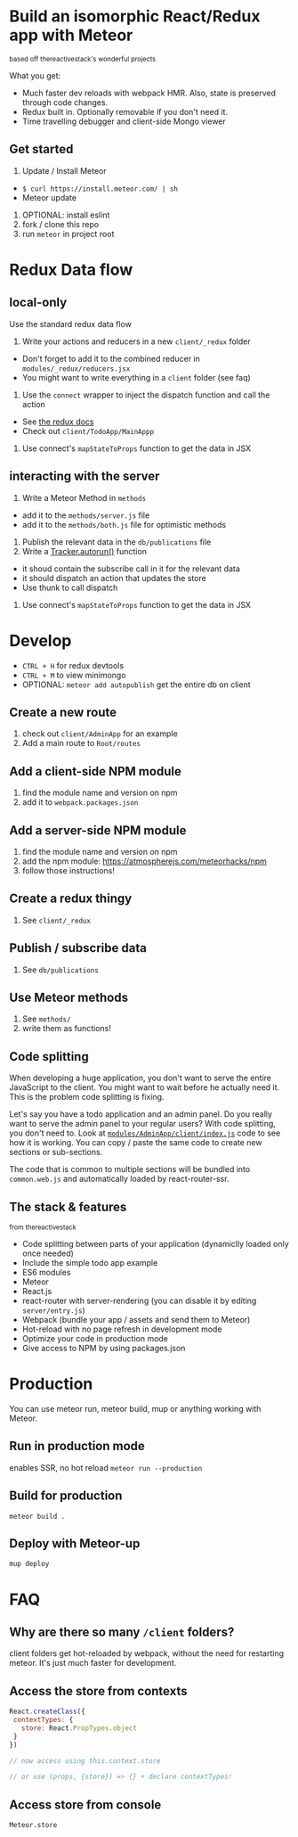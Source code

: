 # Build an isomorphic React/Redux app with Meteor
<sup>based off thereactivestack's wonderful projects</sup>

What you get:
- Much faster dev reloads with webpack HMR. Also, state is preserved through code changes.
- Redux built in. Optionally removable if you don't need it.
- Time travelling debugger and client-side Mongo viewer

## Get started
1. Update / Install Meteor
  - `$ curl https://install.meteor.com/ | sh`
  - Meteor update

1. OPTIONAL: install eslint
1. fork / clone this repo 
1. run `meteor` in project root

# Redux Data flow
## local-only
Use the standard redux data flow
1. Write your actions and reducers in a new `client/_redux` folder
  - Don't forget to add it to the combined reducer in `modules/_redux/reducers.jsx`
  - You might want to write everything in a `client` folder (see faq)
1. Use the `connect` wrapper to inject the dispatch function and call the action
  - See [the redux docs](http://rackt.org/redux/docs/basics/UsageWithReact.html)
  - Check out `client/TodoApp/MainAppp`
1. Use connect's `mapStateToProps` function to get the data in JSX 
  
## interacting with the server
1. Write a Meteor Method in `methods` 
  - add it to the `methods/server.js` file
  - add it to the `methods/both.js` file for optimistic methods
1. Publish the relevant data in the `db/publications` file
1. Write a [Tracker.autorun()](https://github.com/meteor/meteor/wiki/Tracker-Manual) function
  - it shoud contain the subscribe call in it for the relevant data
  - it should dispatch an action that updates the store
  - Use thunk to call dispatch
1. Use connect's `mapStateToProps` function to get the data in JSX 

# Develop
- `CTRL + H` for redux devtools
- `CTRL + M` to view minimongo
- OPTIONAL: `meteor add autopublish` get the entire db on client

## Create a new route
1. check out `client/AdminApp` for an example
1. Add a main route to `Root/routes` 

## Add a client-side NPM module
1. find the module name and version on npm
1. add it to `webpack.packages.json`

## Add a server-side NPM module
1. find the module name and version on npm
1. add the npm module: https://atmospherejs.com/meteorhacks/npm
1. follow those instructions!

## Create a redux thingy
1. See `client/_redux`

## Publish / subscribe data
1. See `db/publications`

## Use Meteor methods
1. See `methods/`
2. write them as functions!


## Code splitting
When developing a huge application, you don't want to serve the entire JavaScript to the client. You might want to wait before he actually need it. This is the problem code splitting is fixing.

Let's say you have a todo application and an admin panel. Do you really want to serve the admin panel to your regular users? With code splitting, you don't need to. Look at [`modules/AdminApp/client/index.js`](https://github.com/thereactivestack/kickstart-hugeapp/blob/master/modules/AdminApp/client/index.js) code to see how it is working. You can copy / paste the same code to create new sections or sub-sections.

The code that is common to multiple sections will be bundled into `common.web.js` and automatically loaded by react-router-ssr.

## The stack & features 
<sup> from thereactivestack </sup>
- Code splitting between parts of your application (dynamiclly loaded only once needed)
- Include the simple todo app example
- ES6 modules
- Meteor
- React.js
- react-router with server-rendering (you can disable it by editing `server/entry.js`)
- Webpack (bundle your app / assets and send them to Meteor)
- Hot-reload with no page refresh in development mode
- Optimize your code in production mode
- Give access to NPM by using packages.json

# Production
You can use meteor run, meteor build, mup or anything working with Meteor.

## Run in production mode
enables SSR, no hot reload
`meteor run --production`

## Build for production
`meteor build .`

## Deploy with Meteor-up
`mup deploy`

# FAQ
## Why are there so many `/client` folders?
client folders get hot-reloaded by webpack, without the need for restarting meteor. It's just much faster for development. 

## Access the store from contexts
 ```js
React.createClass({
  contextTypes: {
    store: React.PropTypes.object
  }
})

// now access using this.context.store

// or use (props, {store}) => {} + declare contextTypes!
```
## Access store from console
`Meteor.store`
